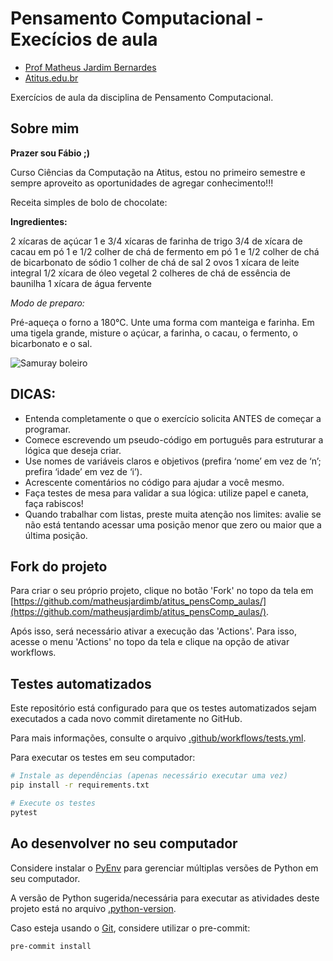 # Pensamento Computacional - Execícios de aula

- [Prof Matheus Jardim Bernardes](https://matheusjardimb.com/)
- [Atitus.edu.br](https://atitus.edu.br/)

Exercícios de aula da disciplina de Pensamento Computacional.

## Sobre mim

**Prazer sou Fábio ;)**

Curso Ciências da Computação na Atitus, estou no primeiro semestre e sempre aproveito as oportunidades de agregar conhecimento!!!

Receita simples de bolo de chocolate:

**Ingredientes:**

2 xícaras de açúcar
1 e 3/4 xícaras de farinha de trigo
3/4 de xícara de cacau em pó
1 e 1/2 colher de chá de fermento em pó
1 e 1/2 colher de chá de bicarbonato de sódio
1 colher de chá de sal
2 ovos
1 xícara de leite integral
1/2 xícara de óleo vegetal
2 colheres de chá de essência de baunilha
1 xícara de água fervente


*Modo de preparo:*

Pré-aqueça o forno a 180°C. Unte uma forma com manteiga e farinha.
Em uma tigela grande, misture o açúcar, a farinha, o cacau, o fermento, o bicarbonato e o sal.


![Samuray boleiro](https://www.google.com/url?sa=i&url=https%3A%2F%2Fwww.adrenaline.com.br%2Fgames%2Fghost-of-yotei-e-anunciado-e-chega-ao-ps5-em-2025-confira-o-trailer%2F&psig=AOvVaw06EBtA9yLIsjDnKIW10uwp&ust=1745348796439000&source=images&cd=vfe&opi=89978449&ved=0CBQQjRxqFwoTCJipiJrp6YwDFQAAAAAdAAAAABAE)


## DICAS:

- Entenda completamente o que o exercício solicita ANTES de começar a programar.
- Comece escrevendo um pseudo-código em português para estruturar a lógica que deseja criar.
- Use nomes de variáveis claros e objetivos (prefira ‘nome’ em vez de ‘n’; prefira ‘idade’ em vez de ‘i’).
- Acrescente comentários no código para ajudar a você mesmo.
- Faça testes de mesa para validar a sua lógica: utilize papel e caneta, faça rabiscos!
- Quando trabalhar com listas, preste muita atenção nos limites: avalie se não está tentando acessar uma posição menor
  que zero ou maior que a última posição.

## Fork do projeto

Para criar o seu próprio projeto, clique no botão 'Fork' no topo da tela
em [https://github.com/matheusjardimb/atitus_pensComp_aulas/](https://github.com/matheusjardimb/atitus_pensComp_aulas/).

Após isso, será necessário ativar a execução das 'Actions'. Para isso, acesse o menu 'Actions' no topo da tela e clique
na opção de ativar workflows.

## Testes automatizados

Este repositório está configurado para que os testes automatizados sejam executados a cada novo commit diretamente no
GitHub.

Para mais informações, consulte o arquivo [.github/workflows/tests.yml](.github/workflows/tests.yml).

Para executar os testes em seu computador:

```bash
# Instale as dependências (apenas necessário executar uma vez)
pip install -r requirements.txt

# Execute os testes
pytest
```

## Ao desenvolver no seu computador

Considere instalar o [PyEnv](https://github.com/pyenv/pyenv) para gerenciar múltiplas versões de Python em seu
computador.

A versão de Python sugerida/necessária para executar as atividades deste projeto está no
arquivo [.python-version](.python-version).

Caso esteja usando o [Git](https://git-scm.com/), considere utilizar o pre-commit:

```bash
pre-commit install
```